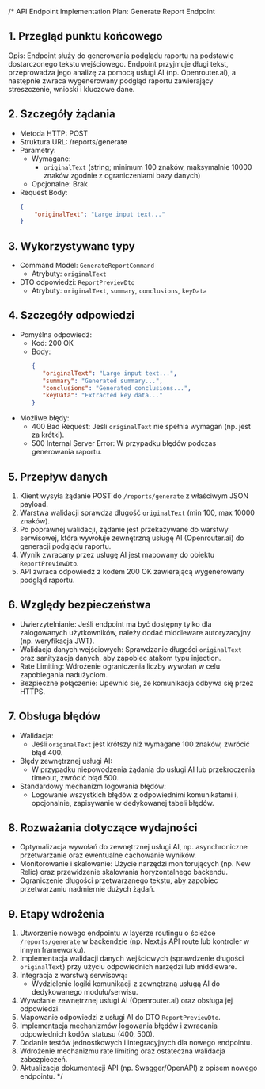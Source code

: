 /*
API Endpoint Implementation Plan: Generate Report Endpoint

## 1. Przegląd punktu końcowego
Opis: Endpoint służy do generowania podglądu raportu na podstawie dostarczonego tekstu wejściowego. Endpoint przyjmuje długi tekst, przeprowadza jego analizę za pomocą usługi AI (np. Openrouter.ai), a następnie zwraca wygenerowany podgląd raportu zawierający streszczenie, wnioski i kluczowe dane.

## 2. Szczegóły żądania
- Metoda HTTP: POST
- Struktura URL: /reports/generate
- Parametry:
  - Wymagane:
    - `originalText` (string; minimum 100 znaków, maksymalnie 10000 znaków zgodnie z ograniczeniami bazy danych)
  - Opcjonalne: Brak
- Request Body:
  ```json
  {
      "originalText": "Large input text..."
  }
  ```

## 3. Wykorzystywane typy
- Command Model: `GenerateReportCommand`
  - Atrybuty: `originalText`
- DTO odpowiedzi: `ReportPreviewDto`
  - Atrybuty: `originalText`, `summary`, `conclusions`, `keyData`

## 4. Szczegóły odpowiedzi
- Pomyślna odpowiedź:
  - Kod: 200 OK
  - Body:
    ```json
    {
       "originalText": "Large input text...",
       "summary": "Generated summary...",
       "conclusions": "Generated conclusions...",
       "keyData": "Extracted key data..."
    }
    ```
- Możliwe błędy:
  - 400 Bad Request: Jeśli `originalText` nie spełnia wymagań (np. jest za krótki).
  - 500 Internal Server Error: W przypadku błędów podczas generowania raportu.

## 5. Przepływ danych
1. Klient wysyła żądanie POST do `/reports/generate` z właściwym JSON payload.
2. Warstwa walidacji sprawdza długość `originalText` (min 100, max 10000 znaków).
3. Po poprawnej walidacji, żądanie jest przekazywane do warstwy serwisowej, która wywołuje zewnętrzną usługę AI (Openrouter.ai) do generacji podglądu raportu.
4. Wynik zwracany przez usługę AI jest mapowany do obiektu `ReportPreviewDto`.
5. API zwraca odpowiedź z kodem 200 OK zawierającą wygenerowany podgląd raportu.

## 6. Względy bezpieczeństwa
- Uwierzytelnianie: Jeśli endpoint ma być dostępny tylko dla zalogowanych użytkowników, należy dodać middleware autoryzacyjny (np. weryfikacja JWT).
- Walidacja danych wejściowych: Sprawdzanie długości `originalText` oraz sanityzacja danych, aby zapobiec atakom typu injection.
- Rate Limiting: Wdrożenie ograniczenia liczby wywołań w celu zapobiegania nadużyciom.
- Bezpieczne połączenie: Upewnić się, że komunikacja odbywa się przez HTTPS.

## 7. Obsługa błędów
- Walidacja:
  - Jeśli `originalText` jest krótszy niż wymagane 100 znaków, zwrócić błąd 400.
- Błędy zewnętrznej usługi AI:
  - W przypadku niepowodzenia żądania do usługi AI lub przekroczenia timeout, zwrócić błąd 500.
- Standardowy mechanizm logowania błędów:
  - Logowanie wszystkich błędów z odpowiednimi komunikatami i, opcjonalnie, zapisywanie w dedykowanej tabeli błędów.

## 8. Rozważania dotyczące wydajności
- Optymalizacja wywołań do zewnętrznej usługi AI, np. asynchroniczne przetwarzanie oraz ewentualne cachowanie wyników.
- Monitorowanie i skalowanie: Użycie narzędzi monitorujących (np. New Relic) oraz przewidzenie skalowania horyzontalnego backendu.
- Ograniczenie długości przetwarzanego tekstu, aby zapobiec przetwarzaniu nadmiernie dużych żądań.

## 9. Etapy wdrożenia
1. Utworzenie nowego endpointu w layerze routingu o ścieżce `/reports/generate` w backendzie (np. Next.js API route lub kontroler w innym frameworku).
2. Implementacja walidacji danych wejściowych (sprawdzenie długości `originalText`) przy użyciu odpowiednich narzędzi lub middleware.
3. Integracja z warstwą serwisową:
   - Wydzielenie logiki komunikacji z zewnętrzną usługą AI do dedykowanego modułu/serwisu.
4. Wywołanie zewnętrznej usługi AI (Openrouter.ai) oraz obsługa jej odpowiedzi.
5. Mapowanie odpowiedzi z usługi AI do DTO `ReportPreviewDto`.
6. Implementacja mechanizmów logowania błędów i zwracania odpowiednich kodów statusu (400, 500).
7. Dodanie testów jednostkowych i integracyjnych dla nowego endpointu.
8. Wdrożenie mechanizmu rate limiting oraz ostateczna walidacja zabezpieczeń.
9. Aktualizacja dokumentacji API (np. Swagger/OpenAPI) z opisem nowego endpointu.
*/ 
